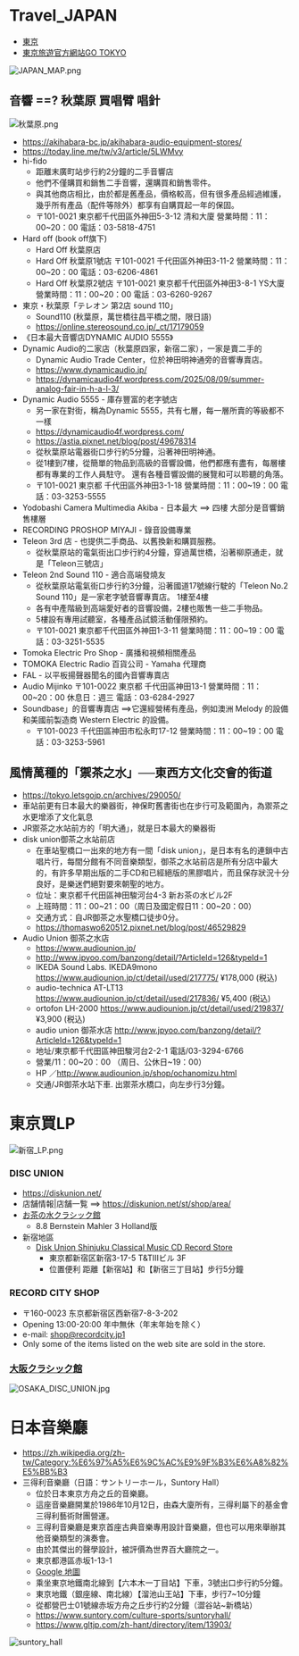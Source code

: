 # Travel_JAPAN
- [東京](./東京/readme.md)
- [東京旅遊官方網站GO TOKYO](https://www.gotokyo.org/tc/index.html)

![JAPAN_MAP.png](JAPAN_MAP.png)

## 音響 ==? 秋葉原 買唱臂 唱針

![秋葉原.png](秋葉原.png)

- https://akihabara-bc.jp/akihabara-audio-equipment-stores/
- https://today.line.me/tw/v3/article/5LWMvy
- hi-fido
  - 距離末廣町站步行約2分鐘的二手音響店
  - 他們不僅購買和銷售二手音響，還購買和銷售零件。
  - 與其他商店相比，由於都是舊產品，價格較高，但有很多產品經過維護，幾乎所有產品（配件等除外）都享有自購買起一年的保固。
  - 〒101-0021 東京都千代田區外神田5-3-12 清和大廈   營業時間：11：00~20：00  電話：03-5818-4751 
- Hard off (book off旗下)
  - Hard Off 秋葉原店
  - Hard Off 秋葉原1號店  〒101-0021 千代田區外神田3-11-2  營業時間：11：00~20：00  電話：03-6206-4861
  - Hard Off 秋葉原2號店  〒101-0021 東京都千代田區外神田3-8-1 YS大廈  營業時間：11：00~20：00  電話：03-6260-9267 
- 東京・秋葉原「テレオン 第2店 sound 110」
  - Sound110 (秋葉原，萬世橋往昌平橋之間，限日語)
  - https://online.stereosound.co.jp/_ct/17179059
- 《日本最大音響店DYNAMIC AUDIO 5555》
- Dynamic Audio的二家店（秋葉原四家，新宿二家），一家是賣二手的
  - Dynamic Audio Trade Center，位於神田明神通旁的音響專賣店。 
  - https://www.dynamicaudio.jp/
  - https://dynamicaudio4f.wordpress.com/2025/08/09/summer-analog-fair-in-h-a-l-3/
- Dynamic Audio 5555 - 庫存豐富的老字號店
  - 另一家在對街，稱為Dynamic 5555，共有七層，每一層所賣的等級都不一樣
  - https://dynamicaudio4f.wordpress.com/
  - https://astia.pixnet.net/blog/post/49678314
  - 從秋葉原站電器街口步行約5分鐘，沿著神田明神通。
  - 從1樓到7樓，從簡單的物品到高級的音響設備，他們都應有盡有，每層樓都有專業的工作人員駐守。 還有各種音響設備的展覽和可以聆聽的角落。
  - 〒101-0021 東京都 千代田區外神田3-1-18 營業時間：11：00~19：00  電話：03-3253-5555
- Yodobashi Camera Multimedia Akiba - 日本最大  ==> 四樓 大部分是音響銷售樓層
- RECORDING PROSHOP MIYAJI - 錄音設備專業
- Teleon 3rd 店 - 也提供二手商品、以舊換新和購買服務。
  - 從秋葉原站的電氣街出口步行約4分鐘，穿過萬世橋，沿著柳原通走，就是「Teleon三號店」 
- Teleon 2nd Sound 110 - 適合高端發燒友
  - 從秋葉原站電氣街口步行約3分鐘，沿著國道17號線行駛的「Teleon No.2 Sound 110」是一家老字號音響專賣店。 1樓至4樓
  - 各有中產階級到高端愛好者的音響設備，2樓也販售一些二手物品。
  - 5樓設有專用試聽室，各種產品試鏡活動僅限預約。
  - 〒101-0021 東京都千代田區外神田1-3-11 營業時間：11：00~19：00  電話：03-3251-5535
- Tomoka Electric Pro Shop - 廣播和視頻相關產品
- TOMOKA Electric Radio 百貨公司 - Yamaha 代理商
- FAL - 以平板揚聲器聞名的國內音響專賣店
- Audio Mijinko  〒101-0022 東京都 千代田區神田13-1 營業時間：11：00~20：00  休息日：週三  電話：03-6284-2927
- Soundbase」的音響專賣店 ==>它還經營稀有產品，例如澳洲 Melody 的設備和美國前製造商 Western Electric 的設備。
  - 〒101-0023 千代田區神田市松永町17-12  營業時間：11：00~19：00  電話：03-3253-5961

## 風情萬種的「禦茶之水」──東西方文化交會的街道
- https://tokyo.letsgojp.cn/archives/290050/
- 車站前更有日本最大的樂器街，神保町舊書街也在步行可及範圍內，為禦茶之水更增添了文化氣息
- JR禦茶之水站前方的「明大通」，就是日本最大的樂器街
- disk union御茶之水站前店
  - 在車站聖橋口一出來的地方有一間「disk union」，是日本有名的連鎖中古唱片行，每間分館有不同音樂類型，御茶之水站前店是所有分店中最大的，有許多早期出版的二手CD和已經絕版的黑膠唱片，而且保存狀況十分良好，是樂迷們絕對要來朝聖的地方。
  -  位址：東京都千代田區神田駿河台4-3 新お茶の水ビル2F
  -  上班時間：11：00~21：00（周日及國定假日11：00~20：00）
  -  交通方式：自JR御茶之水聖橋口徒步0分。
  -  https://thomaswo620512.pixnet.net/blog/post/46529829
- Audio Union 御茶之水店
  - https://www.audiounion.jp/
  - http://www.jpyoo.com/banzong/detail/?ArticleId=126&typeId=1
  - IKEDA Sound Labs. IKEDA9mono  https://www.audiounion.jp/ct/detail/used/217775/   ¥178,000 (税込)
  - audio-technica AT-LT13   https://www.audiounion.jp/ct/detail/used/217836/    ¥5,400 (税込)
  - ortofon LH-2000  https://www.audiounion.jp/ct/detail/used/219837/    ¥3,900 (税込)
  - audio union 御茶水店  http://www.jpyoo.com/banzong/detail/?ArticleId=126&typeId=1
  - 地址/東京都千代田區神田駿河台2-2-1   電話/03-3294-6766
  - 營業/11：00~20：00 （周日、公休日~19：00）
  - HP  ／http://www.audiounion.jp/shop/ochanomizu.html
  - 交通/JR御茶水站下車. 出禦茶水橋口，向左步行3分鐘。

# 東京買LP
![新宿_LP.png](新宿_LP.png)

### DISC UNION
- https://diskunion.net/
- 店舗情報|店舗一覧 ==> https://diskunion.net/st/shop/area/
- [お茶の水クラシック館](https://diskunion.net/shop/ct/ocha_classic)
  - 8.8 Bernstein Mahler 3 Holland版 
- 新宿地區
  - [Disk Union Shinjuku Classical Music CD Record Store](https://diskunion.net/shop/ct/shinjuku_classic)
    - 東京都新宿区新宿3-17-5 T&TIIIビル 3F
    - 位置便利 距離【新宿站】和【新宿三丁目站】步行5分鐘
### RECORD CITY SHOP
- 〒160-0023 东京都新宿区西新宿7-8-3-202
- Opening 13:00-20:00 年中無休（年末年始を除く）
- e-mail: shop@recordcity.jp1
- Only some of the items listed on the web site are sold in the store.

### [大阪クラシック館](https://diskunion.net/shop/ct/osaka_classic)

![OSAKA_DISC_UNION.jpg](OSAKA_DISC_UNION.jpg)

# 日本音樂廳
- https://zh.wikipedia.org/zh-tw/Category:%E6%97%A5%E6%9C%AC%E9%9F%B3%E6%A8%82%E5%BB%B3
- 三得利音樂廳（日語：サントリーホール，Suntory Hall）
  - 位於日本東京方舟之丘的音樂廳。
  - 這座音樂廳開業於1986年10月12日，由森大廈所有，三得利屬下的基金會三得利藝術財團營運。
  - 三得利音樂廳是東京首座古典音樂專用設計音樂廳，但也可以用來舉辦其他音樂類型的演奏會。
  - 由於其傑出的聲學設計，被評價為世界百大廳院之一。
  - 東京都港區赤坂1-13-1
  - [Google 地圖](https://www.google.com/maps?cid=3914990970027065298)
  - 乘坐東京地鐵南北線到【六本木一丁目站】下車，3號出口步行約5分鐘。
  - 東京地鐵（銀座線、南北線）【溜池山王站】下車，步行7~10分鐘
  - 從都營巴士01號線赤坂方舟之丘步行約2分鐘（澀谷站~新橋站）
  - https://www.suntory.com/culture-sports/suntoryhall/
  - https://www.gltjp.com/zh-hant/directory/item/13903/

![suntory_hall](suntory_hall.png)
